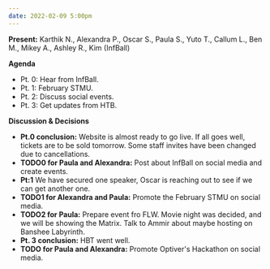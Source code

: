 ```yaml
---
date: 2022-02-09 5:00pm
---
```


**Present:** Karthik N., Alexandra P., Oscar S., Paula S., Yuto T., Callum L., Ben M., Mikey A., Ashley R., Kim (InfBall)

**Agenda**
* Pt. 0: Hear from InfBall.
* Pt. 1: February STMU.
* Pt. 2: Discuss social events.
* Pt. 3: Get updates from HTB.


**Discussion & Decisions**
* **Pt.0 conclusion:** Website is almost ready to go live. If all goes well, tickets are to be sold tomorrow. Some staff invites have been changed due to cancellations.
* **TODO0 for Paula and Alexandra:** Post about InfBall on social media and create events.  
* **Pt:1** We have secured one speaker, Oscar is reaching out to see if we can get another one. 
* **TODO1 for Alexandra and Paula:** Promote the February STMU on social media. 
* **TODO2 for Paula:** Prepare event fro FLW. Movie night was decided, and we will be showing the Matrix. Talk to Ammir about maybe hosting on Banshee Labyrinth. 
* **Pt. 3 conclusion:** HBT went well. 
* **TODO for Paula and Alexandra:** Promote Optiver's Hackathon on social media.
